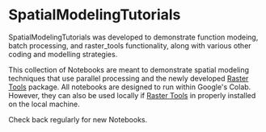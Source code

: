 # SpatialModelingTutorials
SpatialModelingTutorials was developed to demonstrate function modeing, batch processing, and raster_tools functionality, along with various other coding and modelling strategies.

This collection of Notebooks are meant to demonstrate spatial modeling techniques that use parallel processing and the newly developed [Raster Tools](https://github.com/UM-RMRS/raster_tools) package. All notebooks are designed to run within Google's Colab. However, they can also be used locally if [Raster Tools](https://github.com/UM-RMRS/raster_tools) in properly installed on the local machine.

Check back regularly for new Notebooks.
